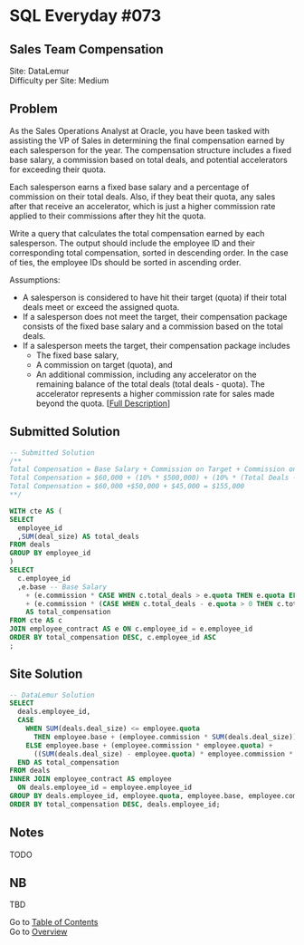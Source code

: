 # SQL Everyday \#073

## Sales Team Compensation

Site: DataLemur\
Difficulty per Site: Medium

## Problem

As the Sales Operations Analyst at Oracle, you have been tasked with assisting the VP of Sales in determining the final compensation earned by each salesperson for the year. The compensation structure includes a fixed base salary, a commission based on total deals, and potential accelerators for exceeding their quota.

Each salesperson earns a fixed base salary and a percentage of commission on their total deals. Also, if they beat their quota, any sales after that receive an accelerator, which is just a higher commission rate applied to their commissions after they hit the quota.

Write a query that calculates the total compensation earned by each salesperson. The output should include the employee ID and their corresponding total compensation, sorted in descending order. In the case of ties, the employee IDs should be sorted in ascending order.

Assumptions:

* A salesperson is considered to have hit their target (quota) if their total deals meet or exceed the assigned quota.
* If a salesperson does not meet the target, their compensation package consists of the fixed base salary and a commission based on the total deals.
* If a salesperson meets the target, their compensation package includes
  * The fixed base salary,
  * A commission on target (quota), and
  * An additional commission, including any accelerator on the remaining balance of the total deals (total deals - quota). The accelerator represents a higher commission rate for sales made beyond the quota. [[Full Description](https://datalemur.com/questions/sales-team-compensation)]

## Submitted Solution

```sql
-- Submitted Solution
/**
Total Compensation = Base Salary + Commission on Target + Commission on Excess Sales
Total Compensation = $60,000 + (10% * $500,000) + (10% * (Total Deals - Quota) * Accelerator)
Total Compensation = $60,000 +$50,000 + $45,000 = $155,000
**/

WITH cte AS (
SELECT
  employee_id
  ,SUM(deal_size) AS total_deals
FROM deals
GROUP BY employee_id
)
SELECT
  c.employee_id
  ,e.base -- Base Salary
    + (e.commission * CASE WHEN c.total_deals > e.quota THEN e.quota ELSE c.total_deals END) -- Commission on Target
    + (e.commission * (CASE WHEN c.total_deals - e.quota > 0 THEN c.total_deals - e.quota ELSE 0 END) * e.accelerator) -- Commission on Excess Sales
    AS total_compensation
FROM cte AS c
JOIN employee_contract AS e ON c.employee_id = e.employee_id
ORDER BY total_compensation DESC, c.employee_id ASC
;
```

## Site Solution

```sql
-- DataLemur Solution 
SELECT 
  deals.employee_id,
  CASE 
    WHEN SUM(deals.deal_size) <= employee.quota 
      THEN employee.base + (employee.commission * SUM(deals.deal_size)) -- #1
    ELSE employee.base + (employee.commission * employee.quota) + 
      ((SUM(deals.deal_size) - employee.quota) * employee.commission * employee.accelerator) -- #2
  END AS total_compensation
FROM deals
INNER JOIN employee_contract AS employee
  ON deals.employee_id = employee.employee_id
GROUP BY deals.employee_id, employee.quota, employee.base, employee.commission, employee.accelerator
ORDER BY total_compensation DESC, deals.employee_id;
```

## Notes

TODO

## NB

TBD

Go to [Table of Contents](/README.md#contents)\
Go to [Overview](/README.md)
